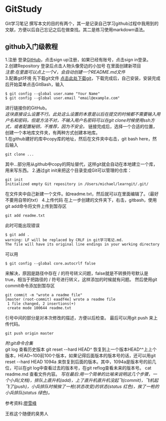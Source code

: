 # GitStudy
Git学习笔记
撰写本文的目的有两个，其一是记录自己学习github过程中我用到的文献，方便以后自己忘记之后在做查找。其二是练习使用markdown语法。
## github入门级教程
1.注册
登录[GitHub](https://github.com/)，点击sign up注册，如果已经有账号，点击sign in登录。  
2.创建Repository
登录后点击人物头像旁边的小加号
在里面创建新项目  
*注意:在里面可以点上一个√，会自动创建一个README.md文件*  
3.配置git环境
先下载git文件 [点击此处下载git](https://git-scm.com/downloads)，下载完成后，自己安装，安装完成后开始菜单点击GitBash，输入
```
$ git config --global user.name "Your Name" 
$ git config --global user.email "email@example.com"
```
进行链接你的GitHub。  
*这块直接设么设置不行。此处这么设置的本意是以后在提交的时候都不需要输入用户名和密码，但是方法不对，不输入用户名密码可以在git clone时候使用ssh方式，或者配置秘钥，不推荐，因为不安全。*
链接完成后，选择一个合适的位置，创建一个本地库文件夹，有两种方式创建本地库。  
1.在github建好的库中copy库的地址，然后在文件夹中右击，git bash here，然后输入
```
git clone ...
```
其中...部分用从github中copy的网址替代，这样git就会自动在本地建立一个库，用来写东西。
2.通过git init来把这个目录变成Git可以管理的仓库：
```
git init
Initialized empty Git repository in /Users/michael/learngit/.git/
```
在文件夹中自己新建一个文件。如readme.txt，然后就可以在里面编辑了。（最好不要用自带的txt）
4.上传代码
在上一步创建的文件夹下，右击，gitbash，使用git add命令将文件上传到暂存区
```
git add readme.txt
```
此时可能出现错误
```
$ git add .
warning: LF will be replaced by CRLF in git学习笔记.md.
The file will have its original line endings in your working directory
```
可以用
```
$ git config --global core.autocrlf false
```
来解决，原因是路径中存在 / 的符号转义问题，false就是不转换符号默认是true，相当于把路径的 / 符号进行转义，这样添加的时候就有问题。
然后使用git commit命令添加到暂存区
```
git commit -m "wrote a readme file"
[master (root-commit) eaadf4e] wrote a readme file
 1 file changed, 2 insertions(+)
 create mode 100644 readme.txt
```
引号中间的部分是对本次修改的描述，方便以后检查。
最后可以用git push 来上传代码。
```
git push origin master
```


*附:git命令合集*  
git log 查看历史版本
git reset --hard HEAD^ 恢复到上一个版本HEAD^^上上个版本，HEAD~100前100个版本，如果记得后面版本的版本号的话，还可以用git reset --hard HEAD 1094a 来恢复到后面的版本。其中，1094a是版本号的前几位，可以在git log中查看过去的版本号，在git reflog查看未来的版本号。
cat readme.md 查看文件内容。
*写在最后:用一个简单的比喻来说明这几个步骤，一个小兵(文档)，排队上直升机(add)，上了直升机直升机没起飞(commit)，飞机起飞了(push)，小兵排队时候挨了一枪(状态改变)的状态(status 红色)，挨了一枪的小兵排队(status 绿色)。*

参考资料:[廖雪峰](https://www.liaoxuefeng.com/wiki/0013739516305929606dd18361248578c67b8067c8c017b000)

王栋这个随便的臭男人